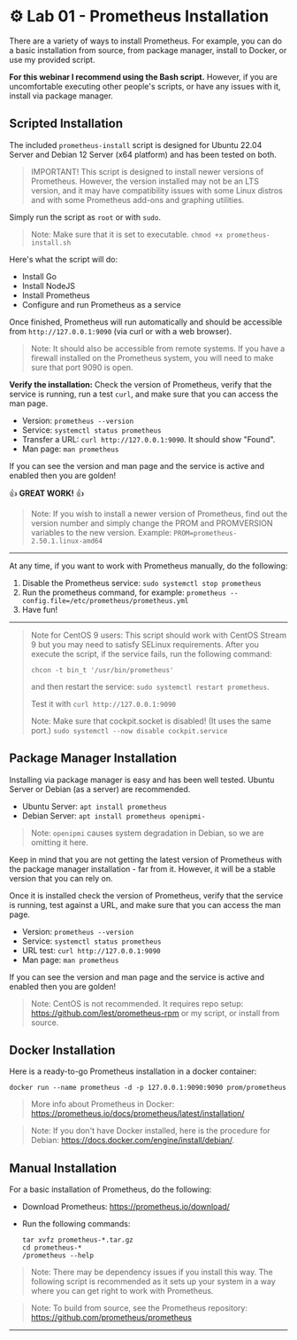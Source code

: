 # ⚙️ Lab 01 - Prometheus Installation

There are a variety of ways to install Prometheus. For example, you can do a basic installation from source, from package manager, install to Docker, or use my provided script.

**For this webinar I recommend using the Bash script.** However, if you are uncomfortable executing other people's scripts, or have any issues with it, install via package manager.

## Scripted Installation

The included `prometheus-install` script is designed for Ubuntu 22.04 Server and Debian 12 Server (x64 platform) and has been tested on both.

> IMPORTANT! This script is designed to install newer versions of Prometheus. However, the version installed may not be an LTS version, and it may have compatibility issues with some Linux distros and with some Prometheus add-ons and graphing utilities.

Simply run the script as `root` or with `sudo`.

> Note: Make sure that it is set to executable. `chmod +x prometheus-install.sh`

Here's what the script will do:

- Install Go
- Install NodeJS
- Install Prometheus
- Configure and run Prometheus as a service

Once finished, Prometheus will run automatically and should be accessible from `http://127.0.0.1:9090` (via curl or with a web browser).

> Note: It should also be accessible from remote systems. If you have a firewall installed on the Prometheus system, you will need to make sure that port 9090 is open.

**Verify the installation:** Check the version of Prometheus, verify that the service is running, run a test `curl`, and make sure that you can access the man page.

- Version: `prometheus --version`
- Service: `systemctl status prometheus`
- Transfer a URL: `curl http://127.0.0.1:9090`. It should show "Found".
- Man page: `man prometheus`

If you can see the version and man page and the service is active and enabled then you are golden!

👍 **GREAT WORK!** 👍

> Note: If you wish to install a newer version of Prometheus, find out the version number and simply change the PROM and PROMVERSION variables to the new version. Example:
> `PROM=prometheus-2.50.1.linux-amd64`

---

At any time, if you want to work with Prometheus manually, do the following:

1. Disable the Prometheus service: `sudo systemctl stop prometheus`
2. Run the prometheus command, for example: `prometheus --config.file=/etc/prometheus/prometheus.yml`  
3. Have fun!

---

> Note for CentOS 9 users: This script should work with CentOS Stream 9 but you may need to satisfy SELinux requirements. After you execute the script, if the service fails, run the following command:
>
> `chcon -t bin_t '/usr/bin/prometheus'`
>
> and then restart the service: `sudo systemctl restart prometheus`.
>
> Test it with `curl http://127.0.0.1:9090`
>
> Note: Make sure that cockpit.socket is disabled! (It uses the same port.) `sudo systemctl --now disable cockpit.service`

## Package Manager Installation

Installing via package manager is easy and has been well tested. Ubuntu Server or Debian (as a server) are recommended.

- Ubuntu Server: `apt install prometheus`
- Debian Server: `apt install prometheus openipmi-`

> Note: `openipmi` causes system degradation in Debian, so we are omitting it here.

Keep in mind that you are not getting the latest version of Prometheus with the package manager installation - far from it. However, it will be a stable version that you can rely on.

Once it is installed check the version of Prometheus, verify that the service is running, test against a URL, and make sure that you can access the man page.

- Version: `prometheus --version`
- Service: `systemctl status prometheus`
- URL test: `curl http://127.0.0.1:9090`
- Man page: `man prometheus`

If you can see the version and man page and the service is active and enabled then you are golden!

> Note: CentOS is not recommended. It requires repo setup: https://github.com/lest/prometheus-rpm or my script, or install from source.

## Docker Installation

Here is a ready-to-go Prometheus installation in a docker container:

`docker run --name prometheus -d -p 127.0.0.1:9090:9090 prom/prometheus`

> More info about Prometheus in Docker: https://prometheus.io/docs/prometheus/latest/installation/

> Note: If you don't have Docker installed, here is the procedure for Debian: https://docs.docker.com/engine/install/debian/.

## Manual Installation

For a basic installation of Prometheus, do the following:

- Download Prometheus: https://prometheus.io/download/
- Run the following commands:
  
  ```console
  tar xvfz prometheus-*.tar.gz
  cd prometheus-*
  /prometheus --help
  ```

> Note: There may be dependency issues if you install this way. The following script is recommended as it sets up your system in a way where you can get right to work with Prometheus.

> Note: To build from source, see the Prometheus repository: https://github.com/prometheus/prometheus

---
